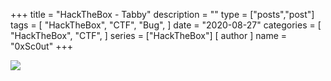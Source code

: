 +++
title = "HackTheBox - Tabby"
description = ""
type = ["posts","post"]
tags = [
    "HackTheBox",
    "CTF",
    "Bug",
]
date = "2020-08-27"
categories = [
    "HackTheBox",
    "CTF",
]
series = ["HackTheBox"]
[ author ]
  name = "0xSc0ut"
+++


![](https://paper-attachments.dropbox.com/s_AC48EF2476A1BF22FB070880824F6943F8EEA28628C0B3EB0CADFA73489FB9E2_1598535350245_Machine+is+Still.png)


